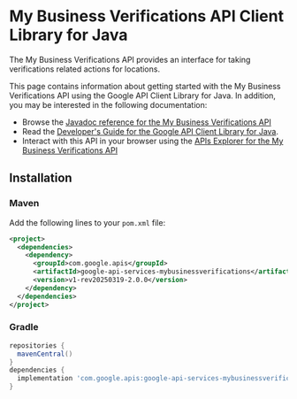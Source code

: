 # My Business Verifications API Client Library for Java

The My Business Verifications API provides an interface for taking verifications related actions for locations.

This page contains information about getting started with the My Business Verifications API
using the Google API Client Library for Java. In addition, you may be interested
in the following documentation:

* Browse the [Javadoc reference for the My Business Verifications API][javadoc]
* Read the [Developer's Guide for the Google API Client Library for Java][google-api-client].
* Interact with this API in your browser using the [APIs Explorer for the My Business Verifications API][api-explorer]

## Installation

### Maven

Add the following lines to your `pom.xml` file:

```xml
<project>
  <dependencies>
    <dependency>
      <groupId>com.google.apis</groupId>
      <artifactId>google-api-services-mybusinessverifications</artifactId>
      <version>v1-rev20250319-2.0.0</version>
    </dependency>
  </dependencies>
</project>
```

### Gradle

```gradle
repositories {
  mavenCentral()
}
dependencies {
  implementation 'com.google.apis:google-api-services-mybusinessverifications:v1-rev20250319-2.0.0'
}
```

[javadoc]: https://googleapis.dev/java/google-api-services-mybusinessverifications/latest/index.html
[google-api-client]: https://github.com/googleapis/google-api-java-client/
[api-explorer]: https://developers.google.com/apis-explorer/#p/mybusinessverifications/v1/
